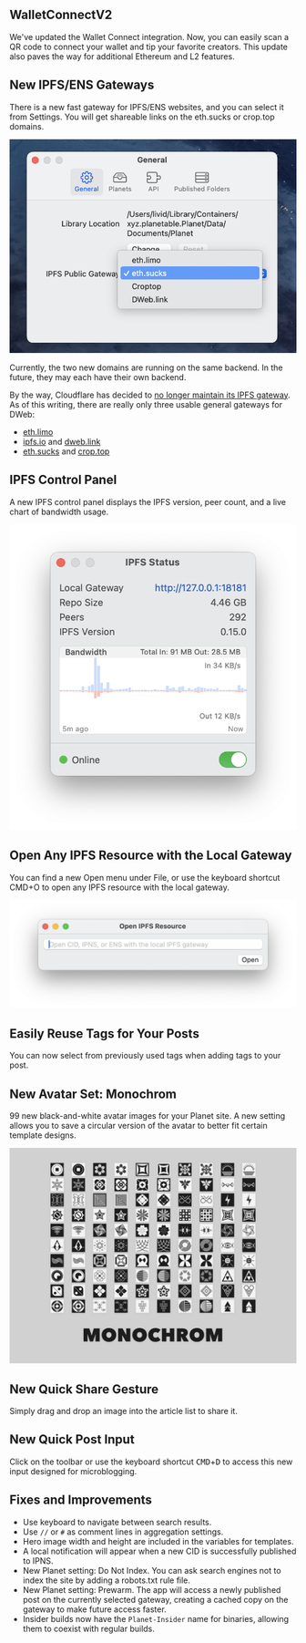 ## WalletConnectV2

We've updated the Wallet Connect integration. Now, you can easily scan a QR code to connect your wallet and tip your favorite creators. This update also paves the way for additional Ethereum and L2 features.

## New IPFS/ENS Gateways

There is a new fast gateway for IPFS/ENS websites, and you can select it from Settings. You will get shareable links on the eth.sucks or crop.top domains.

![](ipfs-gateways.png)

Currently, the two new domains are running on the same backend. In the future, they may each have their own backend.

By the way, Cloudflare has decided to [no longer maintain its IPFS gateway](https://blog.cloudflare.com/cloudflares-public-ipfs-gateways-and-supporting-interplanetary-shipyard). As of this writing, there are really only three usable general gateways for DWeb:

- [eth.limo](https://eth.limo)
- [ipfs.io](https://ipfs.io) and [dweb.link](https://dweb.link)
- [eth.sucks](https://eth.sucks) and [crop.top](https://crop.top)

## IPFS Control Panel

A new IPFS control panel displays the IPFS version, peer count, and a live chart of bandwidth usage.

![](ipfs-status.png)

## Open Any IPFS Resource with the Local Gateway

You can find a new Open menu under File, or use the keyboard shortcut CMD+O to open any IPFS resource with the local gateway.

![](ipfs-open.png)

## Easily Reuse Tags for Your Posts

You can now select from previously used tags when adding tags to your post.

## New Avatar Set: Monochrom

99 new black-and-white avatar images for your Planet site. A new setting allows you to save a circular version of the avatar to better fit certain template designs.

![](monochrom.png)

## New Quick Share Gesture

Simply drag and drop an image into the article list to share it.

## New Quick Post Input

Click on the toolbar or use the keyboard shortcut <kbd>CMD</kbd>+<kbd>D</kbd> to access this new input designed for microblogging.

## Fixes and Improvements

- Use keyboard to navigate between search results.
- Use `//` or `#` as comment lines in aggregation settings.
- Hero image width and height are included in the variables for templates.
- A local notification will appear when a new CID is successfully published to IPNS.
- New Planet setting: Do Not Index. You can ask search engines not to index the site by adding a robots.txt rule file.
- New Planet setting: Prewarm. The app will access a newly published post on the currently selected gateway, creating a cached copy on the gateway to make future access faster.
- Insider builds now have the `Planet-Insider` name for binaries, allowing them to coexist with regular builds.
